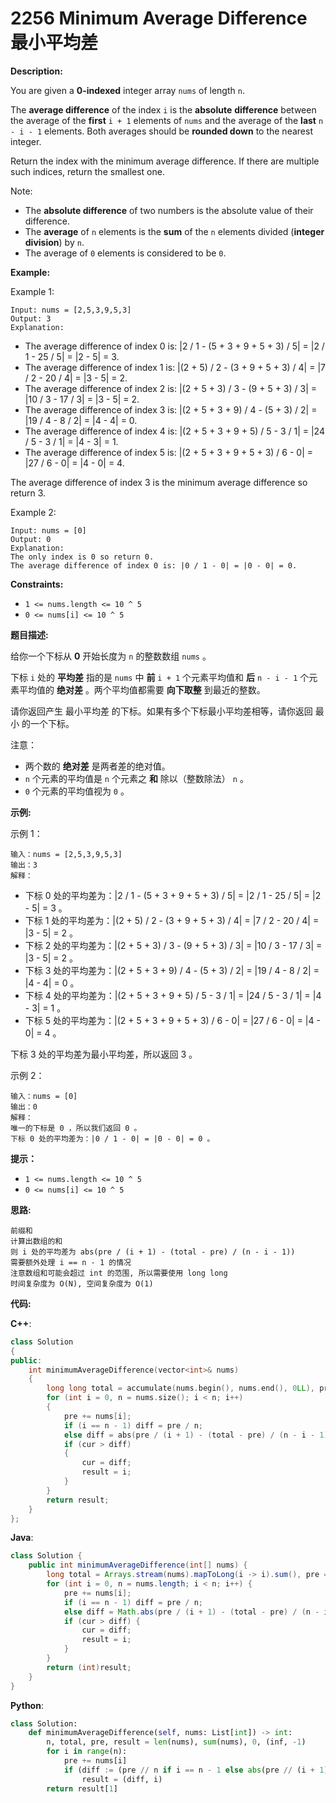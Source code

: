 # 2256 Minimum Average Difference 最小平均差

__Description:__

You are given a __0-indexed__ integer array `nums` of length `n`.

The __average difference__ of the index `i` is the __absolute__ __difference__ between the average of the __first__ `i + 1` elements of `nums` and the average of the __last__ `n - i - 1` elements. Both averages should be __rounded down__ to the nearest integer.

Return the index with the minimum average difference. If there are multiple such indices, return the smallest one.

Note:

- The __absolute difference__ of two numbers is the absolute value of their difference.
- The __average__ of `n` elements is the __sum__ of the `n` elements divided (__integer division__) by `n`.
- The average of `0` elements is considered to be `0`.

__Example:__

Example 1:

```text
Input: nums = [2,5,3,9,5,3]
Output: 3
Explanation:
```

- The average difference of index 0 is: |2 / 1 - (5 + 3 + 9 + 5 + 3) / 5| = |2 / 1 - 25 / 5| = |2 - 5| = 3.
- The average difference of index 1 is: |(2 + 5) / 2 - (3 + 9 + 5 + 3) / 4| = |7 / 2 - 20 / 4| = |3 - 5| = 2.
- The average difference of index 2 is: |(2 + 5 + 3) / 3 - (9 + 5 + 3) / 3| = |10 / 3 - 17 / 3| = |3 - 5| = 2.
- The average difference of index 3 is: |(2 + 5 + 3 + 9) / 4 - (5 + 3) / 2| = |19 / 4 - 8 / 2| = |4 - 4| = 0.
- The average difference of index 4 is: |(2 + 5 + 3 + 9 + 5) / 5 - 3 / 1| = |24 / 5 - 3 / 1| = |4 - 3| = 1.
- The average difference of index 5 is: |(2 + 5 + 3 + 9 + 5 + 3) / 6 - 0| = |27 / 6 - 0| = |4 - 0| = 4.

The average difference of index 3 is the minimum average difference so return 3.

Example 2:

```text
Input: nums = [0]
Output: 0
Explanation:
The only index is 0 so return 0.
The average difference of index 0 is: |0 / 1 - 0| = |0 - 0| = 0.
```

__Constraints:__

- `1 <= nums.length <= 10 ^ 5`
- `0 <= nums[i] <= 10 ^ 5`

__题目描述:__

给你一个下标从 __0__ 开始长度为 `n` 的整数数组 `nums` 。

下标 `i` 处的 __平均差__ 指的是 `nums` 中 __前__ `i + 1` 个元素平均值和 __后__ `n - i - 1` 个元素平均值的 __绝对差__ 。两个平均值都需要 __向下取整__ 到最近的整数。

请你返回产生 最小平均差 的下标。如果有多个下标最小平均差相等，请你返回 最小 的一个下标。

注意：

- 两个数的 __绝对差__ 是两者差的绝对值。
- `n` 个元素的平均值是 `n` 个元素之 __和__ 除以（整数除法） `n` 。
- `0` 个元素的平均值视为 `0` 。

__示例:__

示例 1：

```text
输入：nums = [2,5,3,9,5,3]
输出：3
解释：
```

- 下标 0 处的平均差为：|2 / 1 - (5 + 3 + 9 + 5 + 3) / 5| = |2 / 1 - 25 / 5| = |2 - 5| = 3 。
- 下标 1 处的平均差为：|(2 + 5) / 2 - (3 + 9 + 5 + 3) / 4| = |7 / 2 - 20 / 4| = |3 - 5| = 2 。
- 下标 2 处的平均差为：|(2 + 5 + 3) / 3 - (9 + 5 + 3) / 3| = |10 / 3 - 17 / 3| = |3 - 5| = 2 。
- 下标 3 处的平均差为：|(2 + 5 + 3 + 9) / 4 - (5 + 3) / 2| = |19 / 4 - 8 / 2| = |4 - 4| = 0 。
- 下标 4 处的平均差为：|(2 + 5 + 3 + 9 + 5) / 5 - 3 / 1| = |24 / 5 - 3 / 1| = |4 - 3| = 1 。
- 下标 5 处的平均差为：|(2 + 5 + 3 + 9 + 5 + 3) / 6 - 0| = |27 / 6 - 0| = |4 - 0| = 4 。

下标 3 处的平均差为最小平均差，所以返回 3 。

示例 2：

```text
输入：nums = [0]
输出：0
解释：
唯一的下标是 0 ，所以我们返回 0 。
下标 0 处的平均差为：|0 / 1 - 0| = |0 - 0| = 0 。
```

__提示：__

- `1 <= nums.length <= 10 ^ 5`
- `0 <= nums[i] <= 10 ^ 5`

__思路:__

```text
前缀和
计算出数组的和
则 i 处的平均差为 abs(pre / (i + 1) - (total - pre) / (n - i - 1))
需要额外处理 i == n - 1 的情况
注意数组和可能会超过 int 的范围, 所以需要使用 long long
时间复杂度为 O(N), 空间复杂度为 O(1)
```

__代码:__

__C++__:

```C++
class Solution 
{
public:
    int minimumAverageDifference(vector<int>& nums) 
    {
        long long total = accumulate(nums.begin(), nums.end(), 0LL), pre = 0LL, result = -1LL, cur = INT_MAX, diff = 0LL;
        for (int i = 0, n = nums.size(); i < n; i++) 
        {
            pre += nums[i];
            if (i == n - 1) diff = pre / n;
            else diff = abs(pre / (i + 1) - (total - pre) / (n - i - 1));
            if (cur > diff) 
            {
                cur = diff;
                result = i;
            }
        }
        return result;
    }
};
```

__Java__:

```Java
class Solution {
    public int minimumAverageDifference(int[] nums) {
        long total = Arrays.stream(nums).mapToLong(i -> i).sum(), pre = 0L, result = -1L, cur = Integer.MAX_VALUE, diff = 0L;
        for (int i = 0, n = nums.length; i < n; i++) {
            pre += nums[i];
            if (i == n - 1) diff = pre / n;
            else diff = Math.abs(pre / (i + 1) - (total - pre) / (n - i - 1));
            if (cur > diff) {
                cur = diff;
                result = i;
            }
        }
        return (int)result;
    }
}
```

__Python__:

```Python
class Solution:
    def minimumAverageDifference(self, nums: List[int]) -> int:
        n, total, pre, result = len(nums), sum(nums), 0, (inf, -1)
        for i in range(n):
            pre += nums[i]
            if (diff := (pre // n if i == n - 1 else abs(pre // (i + 1) - (total - pre) // (n - i - 1)))) < result[0]:
                result = (diff, i)
        return result[1]
```
